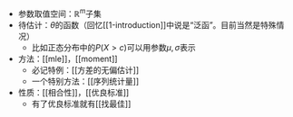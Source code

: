- 参数取值空间：$\mathbb R^m$子集
- 待估计：$\theta$的函数（回忆[[1-introduction]]中说是“泛函”。目前当然是特殊情况）
  - 比如正态分布中的$P(X>c)$可以用参数$\mu, \sigma$表示
- 方法：[[mle]]，[[moment]]
  - 必记特例：[[方差的无偏估计]]
  - 一个特别方法：[[序列统计量]]
- 性质：[[相合性]]，[[优良标准]]
  - 有了优良标准就有[[找最佳]]